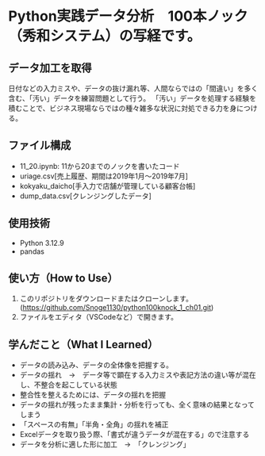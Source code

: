 # Python実践データ分析　100本ノック（秀和システム）の写経です。

## データ加工を取得
日付などの入力ミスや、データの抜け漏れ等、人間ならではの「間違い」を多く含む、「汚い」データを練習問題として行う。
「汚い」データを処理する経験を積むことで、ビジネス現場ならではの種々雑多な状況に対処できる力を身につける。

## ファイル構成
- 11_20.ipynb: 11から20までのノックを書いたコード
- uriage.csv[売上履歴、期間は2019年1月～2019年7月]
- kokyaku_daicho[手入力で店舗が管理している顧客台帳]
- dump_data.csv[クレンジングしたデータ]

## 使用技術
- Python 3.12.9
- pandas

## 使い方（How to Use）
1. このリポジトリをダウンロードまたはクローンします。(https://github.com/Snoge1130/python100knock_1_ch01.git)
2. ファイルをエディタ（VSCodeなど）で開きます。

## 学んだこと（What I Learned）
- データの読み込み、データの全体像を把握する。
- データの揺れ　→　データ等で顕在する入力ミスや表記方法の違い等が混在し、不整合を起こしている状態
- 整合性を整えるためには、データの揺れを把握
- データの揺れが残ったまま集計・分析を行っても、全く意味の結果となってしまう
- 「スペースの有無」「半角・全角」の揺れを補正
- Excelデータを取り扱う際、「書式が違うデータが混在する」ので注意する
- データを分析に適した形に加工　→　「クレンジング」
